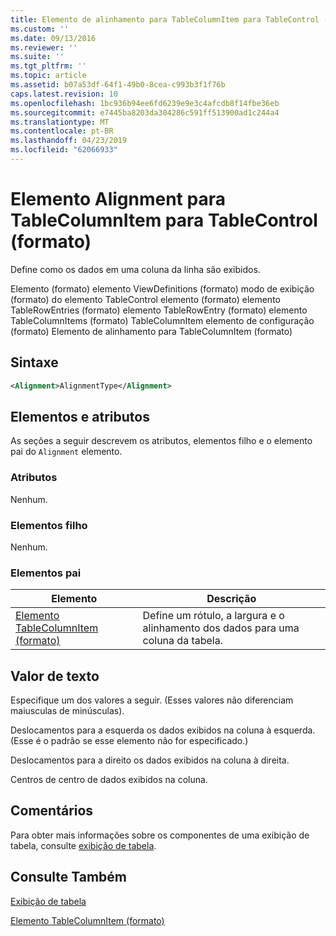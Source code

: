 ```yaml
---
title: Elemento de alinhamento para TableColumnItem para TableControl (formato) | Microsoft Docs
ms.custom: ''
ms.date: 09/13/2016
ms.reviewer: ''
ms.suite: ''
ms.tgt_pltfrm: ''
ms.topic: article
ms.assetid: b07a53df-64f1-49b0-8cea-c993b3f1f76b
caps.latest.revision: 10
ms.openlocfilehash: 1bc936b94ee6fd6239e9e3c4afcdb8f14fbe36eb
ms.sourcegitcommit: e7445ba8203da304286c591ff513900ad1c244a4
ms.translationtype: MT
ms.contentlocale: pt-BR
ms.lasthandoff: 04/23/2019
ms.locfileid: "62066933"
---
```

# <a name="alignment-element-for-tablecolumnitem-for-tablecontrol-format"></a>Elemento Alignment para TableColumnItem para TableControl (formato)

Define como os dados em uma coluna da linha são exibidos.

Elemento (formato) elemento ViewDefinitions (formato) modo de exibição (formato) do elemento TableControl elemento (formato) elemento TableRowEntries (formato) elemento TableRowEntry (formato) elemento TableColumnItems (formato) TableColumnItem elemento de configuração (formato) Elemento de alinhamento para TableColumnItem (formato)

## <a name="syntax"></a>Sintaxe

```xml
<Alignment>AlignmentType</Alignment>
```

## <a name="attributes-and-elements"></a>Elementos e atributos

As seções a seguir descrevem os atributos, elementos filho e o elemento pai do `Alignment` elemento.

### <a name="attributes"></a>Atributos

Nenhum.

### <a name="child-elements"></a>Elementos filho

Nenhum.

### <a name="parent-elements"></a>Elementos pai

|Elemento|Descrição|
|-------------|-----------------|
|[Elemento TableColumnItem (formato)](./tablecolumnitem-element-for-tablecolumnitems-for-tablecontrol-format.md)|Define um rótulo, a largura e o alinhamento dos dados para uma coluna da tabela.|

## <a name="text-value"></a>Valor de texto

Especifique um dos valores a seguir. (Esses valores não diferenciam maiusculas de minúsculas).

Deslocamentos para a esquerda os dados exibidos na coluna à esquerda. (Esse é o padrão se esse elemento não for especificado.)

Deslocamentos para a direito os dados exibidos na coluna à direita.

Centros de centro de dados exibidos na coluna.

## <a name="remarks"></a>Comentários

Para obter mais informações sobre os componentes de uma exibição de tabela, consulte [exibição de tabela](./creating-a-table-view.md).

## <a name="see-also"></a>Consulte Também

[Exibição de tabela](./creating-a-table-view.md)

[Elemento TableColumnItem (formato)](./tablecolumnitem-element-for-tablecolumnitems-for-tablecontrol-format.md)
